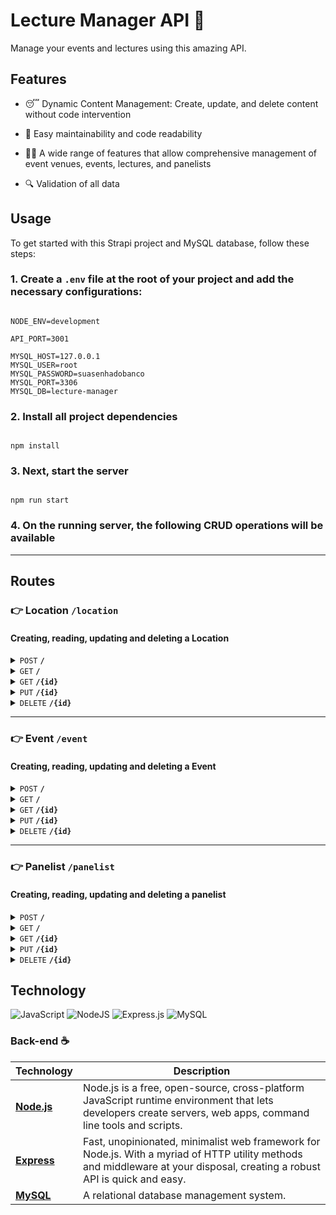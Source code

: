 # Lecture Manager API :microphone:

Manage your events and lectures using this amazing API.

## Features

- :sleeping: Dynamic Content Management: Create, update, and delete content without code intervention

- :broom: Easy maintainability and code readability

- :teacher: A wide range of features that allow comprehensive management of event venues, events, lectures, and panelists

- :mag: Validation of all data

## Usage

To get started with this Strapi project and MySQL database, follow these steps:

### 1. Create a `.env` file at the root of your project and add the necessary configurations:

```shell

NODE_ENV=development

API_PORT=3001

MYSQL_HOST=127.0.0.1
MYSQL_USER=root
MYSQL_PASSWORD=suasenhadobanco
MYSQL_PORT=3306
MYSQL_DB=lecture-manager

```

### 2. Install all project dependencies

```shell

npm install

```

### 3. Next, start the server

```shell

npm run start

```

### 4. On the running server, the following CRUD operations will be available

---

## Routes

### :point_right: Location <code><b>/location</b></code>

#### Creating, reading, updating and deleting a Location

<details>
 <summary><code>POST</code> <code><b>/</b></code></summary>

##### Parameters

> None

##### Request Body

> | Field | Type   | Required | Description       |
> | ----- | ------ | -------- | ----------------- |
> | name  | String | Yes      | The location name |

##### Responses

> | HTTP Code | Content-Type       | Response                                                                                                                                                       |
> | --------- | ------------------ | -------------------------------------------------------------------------------------------------------------------------------------------------------------- |
> | `201`     | `application/json` | `{"message": "Location created!","data": {"fieldCount": 0,"affectedRows": 1,"insertId": 20,"info": "","serverStatus": 2,"warningStatus": 0,"changedRows": 0}}` |
> | `400`     | `application/json` | `{"error": "\"name\" is required"}`                                                                                                                            |
> | `409`     | `application/json` | `{"error": "Location already exists"}`                                                                                                                         |

##### Example cURL Command

```bash
curl --request POST \
--url http://localhost:3001/location \
--header 'Content-Type: application/json' \
--data '{
  "name": "Municipal theater"
}'
```

</details>

<details>
 <summary><code>GET</code> <code><b>/</b></code></summary>

##### Parameters

> None

##### Request Body

> None

##### Responses

> | HTTP Code | Content-Type       | Response                                                                                                                                                                                                                                                                               |
> | --------- | ------------------ | -------------------------------------------------------------------------------------------------------------------------------------------------------------------------------------------------------------------------------------------------------------------------------------- |
> | `200`     | `application/json` | ` {"message": "All locations found!",   "data": [{ "location_id": 18,   "location": "Municipal theater",    "events": [ {   "event_id": 42, "name": "The Best Stand Up Festival", "begin_date_time": "2024-12-10T18:00:00.000Z", "end_date_time": "2024-12-19T21:00:00.000Z"  }   ]}]` |

##### Example cURL Command

```bash
curl --request GET \
--url http://localhost:3001/location
```

</details>

<details>
 <summary><code>GET</code> <code><b>/{id}</b></code></summary>

##### Parameters

> | Field | Type | Required | Description     |
> | ----- | ---- | -------- | --------------- |
> | id    | int  | Yes      | The location id |

##### Request Body

> None

##### Responses

> | HTTP Code | Content-Type       | Response                                                                                                                                                                                                                                                            |
> | --------- | ------------------ | ------------------------------------------------------------------------------------------------------------------------------------------------------------------------------------------------------------------------------------------------------------------- |
> | `200`     | `application/json` | ` {"message": "Location found!",   "data": [{ "location_id": 18,   "location": "Municipal theater",    "events": [ {   "event_id": 42, "name": "Anime Brasil", "begin_date_time": "2024-06-22T21:00:00.000Z", "end_date_time": "2024-07-01T00:00:00.000Z"  }   ]}]` |
> | `204`     | `application/json` | ` {"error": "Location not found"}`                                                                                                                                                                                                                                  |

##### Example cURL Command

```bash
curl --request GET \
--url http://localhost:3001/location/18
```

</details>

<details>
 <summary><code>PUT</code> <code><b>/{id}</b></code></summary>

##### Parameters

> | Field | Type | Required | Description     |
> | ----- | ---- | -------- | --------------- |
> | id    | int  | Yes      | The location id |

##### Request Body

> | Field | Type   | Required | Description       |
> | ----- | ------ | -------- | ----------------- |
> | name  | String | Yes      | The location name |

##### Responses

> | HTTP Code | Content-Type       | Response                                                                                                                                                                                              |
> | --------- | ------------------ | ----------------------------------------------------------------------------------------------------------------------------------------------------------------------------------------------------- | --- |
> | `200`     | `application/json` | `{"message": "Location updated!","data": {"fieldCount": 0,"affectedRows": 1,"insertId": 0,"info": "Rows matched: 1  Changed: 1  Warnings: 0","serverStatus": 2,"warningStatus": 0,"changedRows": 1}}` |
> | `400`     | `application/json` | `{"error": "\"name\" is required"}`                                                                                                                                                                   |
> | `404`     | `application/json` | `{"error": "Location not found"}`                                                                                                                                                                     |     |

##### Example cURL Command

```bash
curl --request PUT \
--url http://localhost:3001/location/1 \
--header 'Content-Type: application/json' \
--data '{
	"name":"Quadra"
}'
```

</details>

<details>
 <summary><code>DELETE</code> <code><b>/{id}</b></code></summary>

##### Parameters

> | Field | Type | Required | Description     |
> | ----- | ---- | -------- | --------------- |
> | id    | int  | Yes      | The location id |

##### Request Body

> None

##### Responses

> | HTTP Code | Content-Type       | Response                                                                                                                                                                                                                                                            |
> | --------- | ------------------ | ------------------------------------------------------------------------------------------------------------------------------------------------------------------------------------------------------------------------------------------------------------------- |
> | `200`     | `application/json` | ` {"message": "Event deleted!",   "data": { "fieldCount": 0, "affectedRows": 1, "insertId": 0, "info": "","serverStatus": 2, "warningStatus": 0, "changedRows": 0}` |
> | `204`     | `application/json` | ` {"error": "Location not found"}`                                                                                                                                                                                                                                  |

##### Example cURL Command

```bash
curl --request DELETE \
--url http://localhost:3001/location/18
```

</details>

---

### :point_right: Event <code><b>/event</b></code>

#### Creating, reading, updating and deleting a Event

<details>
 <summary><code>POST</code> <code><b>/</b></code></summary>

##### Parameters

> None

##### Request Body

> | Field           | Type   | Required | Description                                       |
> | --------------- | ------ | -------- | ------------------------------------------------- |
> | name            | String | Yes      | The event name                                    |
> | begin_date_time | String | Yes      | start event timestamp. ex.: "2024-12-19 21:00:00" |
> | end_date_time   | String | Yes      | start event timestamp. ex.: "2024-12-19 21:00:00" |
> | location        | String | Yes      | The location name                                 |

##### Responses

> | HTTP Code | Content-Type       | Response                                                                                                                                                    |
> | --------- | ------------------ | ----------------------------------------------------------------------------------------------------------------------------------------------------------- |
> | `201`     | `application/json` | `{"message": "Event created!","data": {"fieldCount": 0,"affectedRows": 1,"insertId": 20,"info": "","serverStatus": 2,"warningStatus": 0,"changedRows": 0}}` |
> | `400`     | `application/json` | `{"error": "\"begin_date_time\" is required"}`                                                                                                              |
> | `409`     | `application/json` | `"error": "Sorry, the location is already reserved for this date."`                                                                                         |

##### Example cURL Command

```bash
curl --request POST \
--url http://localhost:3001/event \
--header 'Content-Type: application/json' \
--data '{
	"name": "The Best Stand Up Festival",
	"begin_date_time": "2024-12-10 18:00:00",
	"end_date_time": "2024-12-19  21:00:00",
	"location": "Municipal Theater"
}'
```

</details>

<details>
 <summary><code>GET</code> <code><b>/</b></code></summary>

##### Parameters

> None

##### Request Body

> None

##### Responses

> | HTTP Code | Content-Type       | Response                                                                                                                                                                                                                                                                                                                                                                           |
> | --------- | ------------------ | ---------------------------------------------------------------------------------------------------------------------------------------------------------------------------------------------------------------------------------------------------------------------------------------------------------------------------------------------------------------------------------- |
> | `200`     | `application/json` | ` {"message": "All events found!",   "data": [{ "event_id": 42, "name": "The Best Stand Up Festival", "begin_date_time": "2024-12-10T18:00:00.000Z", "end_date_time": "2024-12-19T21:00:00.000Z",   "location": "Municipal theater",    "lectures": [ {   "lecture_id": 21, "theme": "Laugh with Jimmy", "begin_date_time": "2024-12-12T21:00:00.000Z", "panelist_id": 4  }   ]}]` |

##### Example cURL Command

```bash
curl --request GET \
--url http://localhost:3001/event
```

</details>

<details>
 <summary><code>GET</code> <code><b>/{id}</b></code></summary>

##### Parameters

> | Field | Type | Required | Description  |
> | ----- | ---- | -------- | ------------ |
> | id    | int  | Yes      | The event id |

##### Request Body

> None

##### Responses

> | HTTP Code | Content-Type       | Response                                                                                                                                                                                                                                                                                                                                                                           |
> | --------- | ------------------ | ---------------------------------------------------------------------------------------------------------------------------------------------------------------------------------------------------------------------------------------------------------------------------------------------------------------------------------------------------------------------------------- |
> | `200`     | `application/json` | ` {"message": "All events found!",   "data": [{ "event_id": 42, "name": "The Best Stand Up Festival", "begin_date_time": "2024-12-10T18:00:00.000Z", "end_date_time": "2024-12-19T21:00:00.000Z",   "location": "Municipal theater",    "lectures": [ {   "lecture_id": 21, "theme": "Laugh with Jimmy", "begin_date_time": "2024-12-12T21:00:00.000Z", "panelist_id": 4  }   ]}]` |
> | `204`     | `application/json` | ` {"error": "Event not found"}`                                                                                                                                                                                                                                                                                                                                                    |

##### Example cURL Command

```bash
curl --request GET \
--url http://localhost:3001/event/42
```

</details>

<details>
 <summary><code>PUT</code> <code><b>/{id}</b></code></summary>

##### Parameters

> | Field | Type | Required | Description  |
> | ----- | ---- | -------- | ------------ |
> | id    | int  | Yes      | The event id |

##### Request Body

> | Field           | Type   | Required | Description                                       |
> | --------------- | ------ | -------- | ------------------------------------------------- |
> | name            | String | Yes      | The event name                                    |
> | begin_date_time | String | Yes      | start event timestamp. ex.: "2024-12-19 21:00:00" |
> | end_date_time   | String | Yes      | start event timestamp. ex.: "2024-12-19 21:00:00" |
> | location        | String | Yes      | The location name                                 |

##### Responses

> | HTTP Code | Content-Type       | Response                                                                                                                                                                                              |
> | --------- | ------------------ | ----------------------------------------------------------------------------------------------------------------------------------------------------------------------------------------------------- | --- |
> | `200`     | `application/json` | `{"message": "Event updated!","data": {"fieldCount": 0,"affectedRows": 1,"insertId": 0,"info": "Rows matched: 1  Changed: 1  Warnings: 0","serverStatus": 2,"warningStatus": 0,"changedRows": 1}}` |
> | `400`     | `application/json` | `{"error": "\"name\" is required"}`                                                                                                                                                                   |
> | `404`     | `application/json` | `{"error": "Event not found"}`                                                                                                                                                                     |     |

##### Example cURL Command

```bash
curl --request PUT \
--url http://localhost:3001/event/38 \
--header 'Content-Type: application/json' \
--data '{
	"name": "Laugh with Jimmy",
	"begin_date_time": "2024-12-13 18:00:00",
	"end_date_time": "2024-12-19  21:00:00",
	"location": "Municipal theater"
}'
```

</details>

<details>
 <summary><code>DELETE</code> <code><b>/{id}</b></code></summary>

##### Parameters

> | Field | Type | Required | Description     |
> | ----- | ---- | -------- | --------------- |
> | id    | int  | Yes      | The location id |

##### Request Body

> None

##### Responses

> | HTTP Code | Content-Type       | Response                                                                                                                                                                                                                                                            |
> | --------- | ------------------ | ------------------------------------------------------------------------------------------------------------------------------------------------------------------------------------------------------------------------------------------------------------------- |
> | `200`     | `application/json` | ` {"message": "Event deleted!",   "data": { "fieldCount": 0, "affectedRows": 1, "insertId": 0, "info": "","serverStatus": 2, "warningStatus": 0, "changedRows": 0}` |
> | `204`     | `application/json` | ` {"error": "Location not found"}`                                                                                                                                                                                                                                  |

##### Example cURL Command

```bash
curl --request DELETE \
--url http://localhost:3001/event/42
```

</details>

---

### :point_right: Panelist <code><b>/panelist</b></code>

#### Creating, reading, updating and deleting a panelist

<details>
 <summary><code>POST</code> <code><b>/</b></code></summary>

##### Parameters

> None

##### Request Body

> | Field           | Type   | Required | Description                                       |
> | --------------- | ------ | -------- | ------------------------------------------------- |
> | first_name            | String | Yes      | The first name of panelist                                    |
> | last_name            | String | Yes      | The last name of panelist
> | academic_degree   | String | Yes      | The academic degree of panelsit. ex.: "phd in physics"                                 |

##### Responses

> | HTTP Code | Content-Type       | Response                                                                                                                                                    |
> | --------- | ------------------ | ----------------------------------------------------------------------------------------------------------------------------------------------------------- |
> | `201`     | `application/json` | `{"message": "Panelist created!","data": {"fieldCount": 0,"affectedRows": 1,"insertId": 20,"info": "","serverStatus": 2,"warningStatus": 0,"changedRows": 0}}` |
> | `400`     | `application/json` | `{"error": "\"first_name\" is required"}`                                                                                                              |

##### Example cURL Command

```bash
curl --request POST \
--url http://localhost:3001/panelist \
--header 'Content-Type: application/json' \
--data '{
	"first_name": "Jimmy",
	"last_name": "Cool",
	"academic_degree": "graduate in advertising"
}'
```

</details>

<details>
 <summary><code>GET</code> <code><b>/</b></code></summary>

##### Parameters

> None

##### Request Body

> None

##### Responses

> | HTTP Code | Content-Type       | Response                                                                                                                                                                                                                                                                                                                                                                           |
> | --------- | ------------------ | ---------------------------------------------------------------------------------------------------------------------------------------------------------------------------------------------------------------------------------------------------------------------------------------------------------------------------------------------------------------------------------- |
> | `200`     | `application/json` | ` {"message": "All panelists found!",   "data": [{{ "panelist_id": 5, "first_name": "Jimmy","last_name": "Cool", "academic_degree": "graduate in advertising" }}]` |

##### Example cURL Command

```bash
curl --request GET \
--url http://localhost:3001/panelist
```

</details>

<details>
 <summary><code>GET</code> <code><b>/{id}</b></code></summary>

##### Parameters

> | Field | Type | Required | Description  |
> | ----- | ---- | -------- | ------------ |
> | id    | int  | Yes      | The panelist id |

##### Request Body

> None

##### Responses

> | HTTP Code | Content-Type       | Response                                                                                                                                                                                                                                                                                                                                                                           |
> | --------- | ------------------ | ---------------------------------------------------------------------------------------------------------------------------------------------------------------------------------------------------------------------------------------------------------------------------------------------------------------------------------------------------------------------------------- |
> | `200`     | `application/json` | ` {"message": "All panelists found!",   "data": [{{ "panelist_id": 5, "first_name": "Jimmy","last_name": "Cool", "academic_degree": "graduate in advertising" }}]` |
> | `204`     | `application/json` | ` {"error": "Panelist not found"}`                                                                                               |

##### Example cURL Command

```bash
curl --request GET \
--url http://localhost:3001/panelist/5
```

</details>

<details>
 <summary><code>PUT</code> <code><b>/{id}</b></code></summary>

##### Parameters

> | Field | Type | Required | Description  |
> | ----- | ---- | -------- | ------------ |
> | id    | int  | Yes      | The panelist id |

##### Request Body

> | Field           | Type   | Required | Description                                       |
> | --------------- | ------ | -------- | ------------------------------------------------- |
> | first_name            | String | Yes      | The first name of panelist                                    |
> | last_name            | String | Yes      | The last name of panelist
> | academic_degree   | String | Yes      | The academic degree of panelsit. ex.: "phd in physics" |

##### Responses

> | HTTP Code | Content-Type       | Response                                                                                                                                                                                              |
> | --------- | ------------------ | ----------------------------------------------------------------------------------------------------------------------------------------------------------------------------------------------------- | --- |
> | `200`     | `application/json` | `{"message": "Panelist updated!","data": {"fieldCount": 0,"affectedRows": 1,"insertId": 0,"info": "Rows matched: 1  Changed: 1  Warnings: 0","serverStatus": 2,"warningStatus": 0,"changedRows": 1}}` |
> | `400`     | `application/json` | `{"error": "\"first_name\" is required"}`                                                                               |
> | `404`     | `application/json` | `{"error": "Panelist not found"}`                                                                                                                                                                     |     |

##### Example cURL Command

```bash
curl --request PUT \
--url http://localhost:3001/panelist/5 \
--header 'Content-Type: application/json' \
--data '{
	"first_name": "Jimmy",
	"last_name": "Coolest",
	"academic_degree": "graduate in advertising"
}'
```

</details>

<details>
 <summary><code>DELETE</code> <code><b>/{id}</b></code></summary>

##### Parameters

> | Field | Type | Required | Description     |
> | ----- | ---- | -------- | --------------- |
> | id    | int  | Yes      | The panelist id |

##### Request Body

> None

##### Responses

> | HTTP Code | Content-Type       | Response                                                                                                                                                                                                                                                            |
> | --------- | ------------------ | ------------------------------------------------------------------------------------------------------------------------------------------------------------------------------------------------------------------------------------------------------------------- |
> | `200`     | `application/json` | ` {"message": "Panelist deleted!",   "data": { "fieldCount": 0, "affectedRows": 1, "insertId": 0, "info": "","serverStatus": 2, "warningStatus": 0, "changedRows": 0}` |
> | `204`     | `application/json` | ` {"error": "Panelist not found"}`                                                                                                                                                                                                                                  |

##### Example cURL Command

```bash
curl --request DELETE \
--url http://localhost:3001/panelist/5
```

</details>

## Technology

![JavaScript](https://img.shields.io/badge/javascript-%23323330.svg?style=for-the-badge&logo=javascript&logoColor=%23F7DF1E)
![NodeJS](https://img.shields.io/badge/node.js-6DA55F?style=for-the-badge&logo=node.js&logoColor=white)
![Express.js](https://img.shields.io/badge/express.js-%23404d59.svg?style=for-the-badge&logo=express&logoColor=%2361DAFB)
![MySQL](https://img.shields.io/badge/mysql-%2300f.svg?style=for-the-badge&logo=mysql&logoColor=white)

### Back-end :coffee:

| Technology                           | Description                                                                                                                                                                |
| ------------------------------------ | -------------------------------------------------------------------------------------------------------------------------------------------------------------------------- |
| [**Node.js**](https://nodejs.org/en) | Node.js is a free, open-source, cross-platform JavaScript runtime environment that lets developers create servers, web apps, command line tools and scripts.               |
| [**Express**](http://expressjs.com/) | Fast, unopinionated, minimalist web framework for Node.js. With a myriad of HTTP utility methods and middleware at your disposal, creating a robust API is quick and easy. |
| [**MySQL**](https://www.mysql.com/)  | A relational database management system.                                                                                                                                   |
